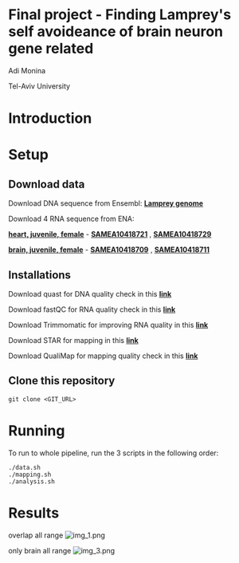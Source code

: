 # Final project - Finding Lamprey's self avoideance of brain neuron gene related

Adi Monina

Tel-Aviv University

# Introduction



# Setup

## Download data
Download DNA sequence from Ensembl: [**Lamprey genome**](https://www.ensembl.org/Petromyzon_marinus/Info/Index)

Download 4 RNA sequence from ENA:  

<u>**heart, juvenile, female**</u> - [**SAMEA10418721**](https://www.ebi.ac.uk/ena/browser/view/SAMEA10418721) , [**SAMEA10418729**](https://www.ebi.ac.uk/ena/browser/view/SAMEA10418729)

<u>**brain, juvenile, female**</u> - [**SAMEA10418709**](https://www.ebi.ac.uk/ena/browser/view/SAMEA10418709) , [**SAMEA10418711**](https://www.ebi.ac.uk/ena/browser/view/SAMEA10418711)


## Installations
Download quast for DNA quality check in this [**link**](https://quast.sourceforge.net/docs/manual.html#sec1)

Download fastQC for RNA quality check in this [**link**](https://www.bioinformatics.babraham.ac.uk/projects/download.html#fastqc)

Download Trimmomatic for improving RNA quality in this [**link**](https://github.com/usadellab/Trimmomatic?tab=readme-ov-file#installation)

Download STAR for mapping in this [**link**](https://github.com/alexdobin/STAR?tab=readme-ov-file#compiling-from-sourcemapping)

Download QualiMap for mapping quality check in this [**link**](http://qualimap.conesalab.org/doc_html/intro.html#installation)

## Clone this repository
`git clone <GIT_URL>`

# Running
To run to whole pipeline, run the 3 scripts in the following order:
```console
./data.sh
./mapping.sh
./analysis.sh
```

# Results
overlap all range
![img_1.png](../../part2/img_1.png)

only brain all range 
![img_3.png](../../part2/img_3.png)